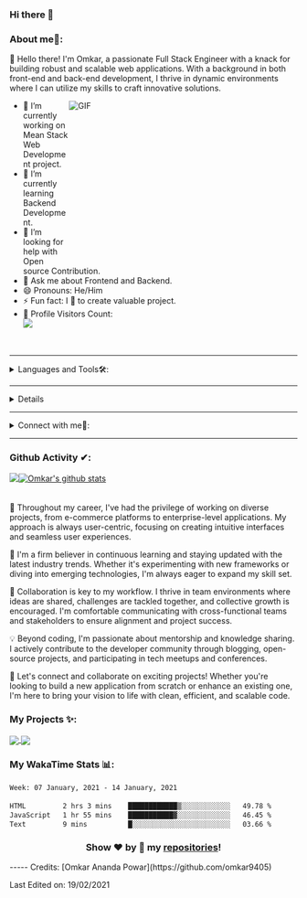 ### Hi there 👋



### About me🧑:
👋 Hello there! I'm Omkar, a passionate Full Stack Engineer with a knack for building robust and scalable web applications. With a background in both front-end and back-end development, I thrive in dynamic environments where I can utilize my skills to craft innovative solutions.

<img align="right" alt="GIF" src="https://owaisnoor.info/blog/wp-content/uploads/2019/03/maxresdefault.jpg" width="400" height="280" />

- 🔭 I’m currently working on Mean Stack Web Development project.
- 🌱 I’m currently learning Backend Development.
- 🤔 I’m looking for help with Open source Contribution.
- 💬 Ask me about Frontend and Backend.
- 😄 Pronouns: He/Him
- ⚡ Fun fact: I 💖 to create valuable project.
- 🎢 Profile Visitors Count:  
![](https://visitor-badge.glitch.me/badge?page_id=omkar9405.omkar9405)

<br/>

---

<details>
<summary>
Languages and Tools🛠:
</summary>
  <br/>
<code><img height="20" src="https://raw.githubusercontent.com/github/explore/80688e429a7d4ef2fca1e82350fe8e3517d3494d/topics/html/html.png"></code>
<code><img height="20" src="https://raw.githubusercontent.com/github/explore/80688e429a7d4ef2fca1e82350fe8e3517d3494d/topics/css/css.png"></code>
<code><img height="20" src="https://raw.githubusercontent.com/github/explore/80688e429a7d4ef2fca1e82350fe8e3517d3494d/topics/javascript/javascript.png"></code>
<code><img height="20" src="https://raw.githubusercontent.com/github/explore/80688e429a7d4ef2fca1e82350fe8e3517d3494d/topics/android/android.png"></code>
<code><img height="20" src="https://raw.githubusercontent.com/github/explore/80688e429a7d4ef2fca1e82350fe8e3517d3494d/topics/react/react.png"></code> 
<code><img height="20" src="https://raw.githubusercontent.com/github/explore/80688e429a7d4ef2fca1e82350fe8e3517d3494d/topics/nodejs/nodejs.png"></code>
<code><img height="20" src="https://raw.githubusercontent.com/github/explore/80688e429a7d4ef2fca1e82350fe8e3517d3494d/topics/git/git.png"></code>
<code><img height="20" src="https://upload.wikimedia.org/wikipedia/commons/thumb/a/ae/Github-desktop-logo-symbol.svg/1024px-Github-desktop-logo-symbol.svg.png"></code>
<code><img height="20" src="https://raw.githubusercontent.com/github/explore/80688e429a7d4ef2fca1e82350fe8e3517d3494d/topics/mysql/mysql.png"></code>
<code><img height="20" src="https://raw.githubusercontent.com/github/explore/80688e429a7d4ef2fca1e82350fe8e3517d3494d/topics/firebase/firebase.png"></code>
<code><img height="20" src="https://upload.wikimedia.org/wikipedia/commons/thumb/b/b2/Bootstrap_logo.svg/1024px-Bootstrap_logo.svg.png"></code>
<code><img height="20" src="https://cdn.iconscout.com/icon/free/png-512/c-programming-569564.png"></code>
<code><img height="20" src="https://e7.pngegg.com/pngimages/46/626/png-clipart-c-logo-the-c-programming-language-computer-icons-computer-programming-source-code-programming-miscellaneous-template.png"></code>
<code><img height="20" src="https://upload.wikimedia.org/wikipedia/en/d/d2/Sublime_Text_3_logo.png"></code>
<code><img height="20" src="https://banner2.cleanpng.com/20181122/krs/kisspng-java-programming-language-selenium-computer-softwa-july-2-16-halab-4-dev-5bf78387a7bb41.028192901542947719687.jpg"></code>
<code><img height="20" src="https://upload.wikimedia.org/wikipedia/commons/thumb/9/9a/Visual_Studio_Code_1.35_icon.svg/1024px-Visual_Studio_Code_1.35_icon.svg.png"></code>
</details>

---

<details>
  
<br/>


</details>

---

<details>
<summary> Connect with me🤝: </summary>  

<br/>

<a href="https://github.com/omkar9405">
  <img align="left" alt="Omkar Powar github Github" width="22px" src="https://upload.wikimedia.org/wikipedia/commons/thumb/a/ae/Github-desktop-logo-symbol.svg/1024px-Github-desktop-logo-symbol.svg.png" />
</a>

<a href="https://instagram.com/omkar_p_9405">
  <img align="left" alt="Omkar Powar Instagram" width="22px" src="https://upload.wikimedia.org/wikipedia/commons/thumb/a/a5/Instagram_icon.png/600px-Instagram_icon.png" />
</a>

<a href="https://linkedin.com/in/omkar-powar-9405">
  <img align="left" alt="Omkar Powar Linkdein" width="22px" src="https://cdn3.iconfinder.com/data/icons/inficons/512/linkedin.png" />
</a>

<br/>

</details>

---

### Github Activity ✔:

<a href="https://github.com/omkar9405">
  <img align="left" src="https://github-readme-stats.vercel.app/api/top-langs/?username=omkar9405&theme=tokyonight" />
  </a>

<a href="https://github.com/omkar9405">
 <img align="center" src="https://github-readme-stats.vercel.app/api?username=omkar9405&show_icons=true&theme=tokyonight&line_height=27" alt="Omkar's github stats"/>
</a>

<br/>
<br/>
<br/>
🔧 Throughout my career, I've had the privilege of working on diverse projects, from e-commerce platforms to enterprise-level applications. My approach is always user-centric, focusing on creating intuitive interfaces and seamless user experiences.

🌱 I'm a firm believer in continuous learning and staying updated with the latest industry trends. Whether it's experimenting with new frameworks or diving into emerging technologies, I'm always eager to expand my skill set.

🤝 Collaboration is key to my workflow. I thrive in team environments where ideas are shared, challenges are tackled together, and collective growth is encouraged. I'm comfortable communicating with cross-functional teams and stakeholders to ensure alignment and project success.

💡 Beyond coding, I'm passionate about mentorship and knowledge sharing. I actively contribute to the developer community through blogging, open-source projects, and participating in tech meetups and conferences.

🌟 Let's connect and collaborate on exciting projects! Whether you're looking to build a new application from scratch or enhance an existing one, I'm here to bring your vision to life with clean, efficient, and scalable code.
### My Projects ✨:
  
<a href="https://github.com/omkar9405/OMKAR_RESUME">
  <img align="center" src="https://github-readme-stats.vercel.app/api/pin/?username=omkar9405&repo=OMKAR_RESUME&theme=tokyonight" />
</a>


<a href="https://github.com/omkar9405/admin-panel">
 <img align="center" src="https://github-readme-stats.vercel.app/api/pin/?username=omkar9405&repo=admin-panel&theme=tokyonight" />
</a>

### My WakaTime Stats 📊:

<!--START_SECTION:waka-->
```text
Week: 07 January, 2021 - 14 January, 2021

HTML         2 hrs 3 mins    ████████████▒░░░░░░░░░░░░   49.78 % 
JavaScript   1 hr 55 mins    ███████████▓░░░░░░░░░░░░░   46.45 % 
Text         9 mins          █░░░░░░░░░░░░░░░░░░░░░░░░   03.66 % 
```
<!--END_SECTION:waka-->

<div align="center">
  

### Show ❤️ by 🌟 my [repositories](https://github.com/omkar9405?tab=repositories)!

</div>
-----
Credits: [Omkar Ananda Powar](https://github.com/omkar9405)

Last Edited on: 19/02/2021
